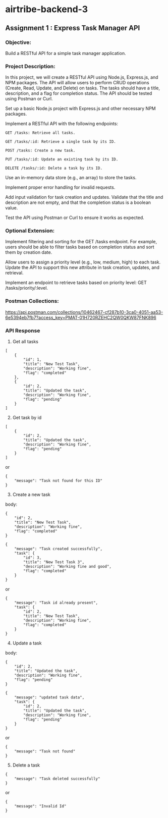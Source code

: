 # airtribe-backend-3

## Assignment 1 : Express Task Manager API

### Objective:

Build a RESTful API for a simple task manager application.

### Project Description:

In this project, we will create a RESTful API using Node.js, Express.js, and NPM packages. The API will allow users to perform CRUD operations (Create, Read, Update, and Delete) on tasks. The tasks should have a title, description, and a flag for completion status. The API should be tested using Postman or Curl.

Set up a basic Node.js project with Express.js and other necessary NPM packages.

Implement a RESTful API with the following endpoints:

```
GET /tasks: Retrieve all tasks.

GET /tasks/:id: Retrieve a single task by its ID.

POST /tasks: Create a new task.

PUT /tasks/:id: Update an existing task by its ID.

DELETE /tasks/:id: Delete a task by its ID.
```

Use an in-memory data store (e.g., an array) to store the tasks.

Implement proper error handling for invalid requests.

Add input validation for task creation and updates. Validate that the title and description are not empty, and that the completion status is a boolean value.

Test the API using Postman or Curl to ensure it works as expected.

### Optional Extension:

Implement filtering and sorting for the GET /tasks endpoint. For example, users should be able to filter tasks based on completion status and sort them by creation date.

Allow users to assign a priority level (e.g., low, medium, high) to each task. Update the API to support this new attribute in task creation, updates, and retrieval.


Implement an endpoint to retrieve tasks based on priority level: GET /tasks/priority/:level.

### Postman Collections:

https://api.postman.com/collections/10462467-cf287b10-3ca0-4051-aa53-6e5394eb7fb7?access_key=PMAT-01H720RZEHC2QW0QKW87FNK896

### API Response

1. Get all tasks

```
[
    {
        "id": 1,
        "title": "New Test Task",
        "description": "Working fine",
        "flag": "completed"
    },
    {
        "id": 2,
        "title": "Updated the task",
        "description": "Working fine",
        "flag": "pending"
    }
]
```

2. Get task by id

```
[
    {
        "id": 2,
        "title": "Updated the task",
        "description": "Working fine",
        "flag": "pending"
    }
]
```
or
```
{
    "message": "Task not found for this ID"
}
```

3. Create a new task

body:
```
{
    "id": 2,
    "title": "New Test Task",
    "description": "Working fine",
    "flag": "completed"
}
```

```
{
    "message": "Task created successfully",
    "task": {
        "id": 3,
        "title": "New Test Task 3",
        "description": "Working fine and good",
        "flag": "completed"
    }
}
```
or
```
{
    "message": "Task id already present",
    "task": {
        "id": 2,
        "title": "New Test Task",
        "description": "Working fine",
        "flag": "completed"
    }
}
```

4. Update a task

body:
```
{
    "id": 2,
    "title": "Updated the task",
    "description": "Working fine",
    "flag": "pending"
}
```

```
{
    "message": "updated task data",
    "task": {
        "id": 2,
        "title": "Updated the task",
        "description": "Working fine",
        "flag": "pending"
    }
}
```
or
```
{
    "message": "Task not found"
}
```

5. Delete a task

```
{
    "message": "Task deleted successfully"
}
```
or
```
{
    "message": "Invalid Id"
}
```
